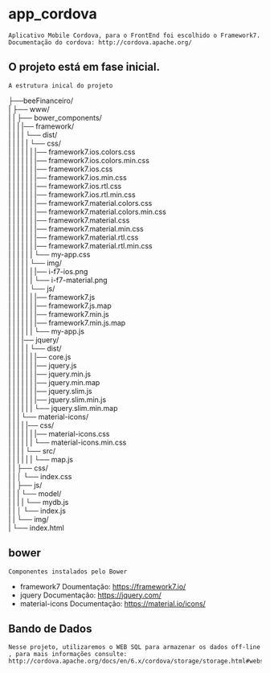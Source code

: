 # app_cordova

    Aplicativo Mobile Cordova, para o FrontEnd foi escolhido o Framework7.
    Documentação do cordova: http://cordova.apache.org/

## O projeto está em fase inicial.

    A estrutura inical do projeto

├──beeFinanceiro/<br>
| ├── www/<br>
| | ├── bower_components/<br>
| | | |── framework/<br>
| | | | └── dist/<br>
| | | | | └── css/<br>
| | | | | | |── framework7.ios.colors.css<br>
| | | | | | |── framework7.ios.colors.min.css<br>
| | | | | | |── framework7.ios.css<br>
| | | | | | |── framework7.ios.min.css<br>
| | | | | | |── framework7.ios.rtl.css<br>
| | | | | | |── framework7.ios.rtl.min.css<br>
| | | | | | |── framework7.material.colors.css<br>
| | | | | | |── framework7.material.colors.min.css<br>
| | | | | | |── framework7.material.css<br>
| | | | | | |── framework7.material.min.css<br>
| | | | | | |── framework7.material.rtl.css<br>
| | | | | | |── framework7.material.rtl.min.css<br>
| | | | | | └── my-app.css<br>
| | | | | └── img/<br>
| | | | | | |── i-f7-ios.png<br>
| | | | | | └── i-f7-material.png<br>
| | | | | └── js/<br>
| | | | | | |── framework7.js<br>
| | | | | | |── framework7.js.map<br>
| | | | | | |── framework7.min.js<br>
| | | | | | |── framework7.min.js.map<br>
| | | | | | └── my-app.js<br>
| | | |── jquery/<br>
| | | | | └── dist/<br>
| | | | | | |── core.js<br>
| | | | | | |── jquery.js<br>
| | | | | | |── jquery.min.js<br>
| | | | | | |── jquery.min.map<br>
| | | | | | |── jquery.slim.js<br>
| | | | | | |── jquery.slim.min.js<br>
| | | | | | └── jquery.slim.min.map<br>
| | | └── material-icons/<br>
| | | | |── css/<br>
| | | | | | |── material-icons.css<br>
| | | | | | └── material-icons.min.css<br>
| | | | └── src/<br>
| | | | | | └── map.js<br>
| | ├── css/<br>
| | │ └── index.css<br>
| | ├── js/<br>
| | | └── model/<br>
| | | | └── mydb.js<br>
| | │ └── index.js<br>
| | └── img/<br>
| └── index.html<br>
    
## bower

    Componentes instalados pelo Bower
  * framework7 
        Doumentação: https://framework7.io/
  * jquery
        Documentação: https://jquery.com/
  * material-icons
        Documentação: https://material.io/icons/
        
## Bando de Dados

    Nesse projeto, utilizaremos o WEB SQL para armazenar os dados off-line , para mais informações consulte: http://cordova.apache.org/docs/en/6.x/cordova/storage/storage.html#websql
